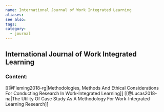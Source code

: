```yaml
---
name: International Journal of Work Integrated Learning
aliases:
see also:
tags:
category:
  - journal
---
```


## International Journal of Work Integrated Learning

### Content:
[[@Fleming2018-rg|Methodologies, Methods And Ethical Considerations For Conducting Research In Work-Integrated Learning]]
[[@Lucas2018-na|The Utility Of Case Study As A Methodology For Work-Integrated Learning Research]]